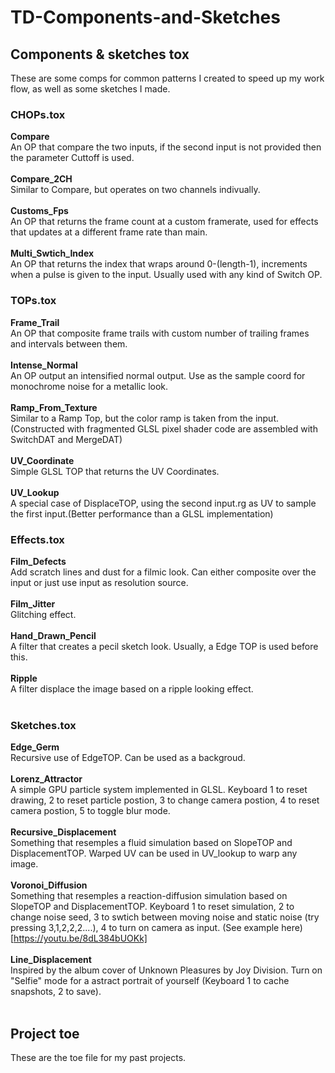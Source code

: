 # TD-Components-and-Sketches
## Components & sketches tox

These are some comps for common patterns I created to speed up my work flow, as well as some sketches I made.

### CHOPs.tox
**Compare** 
<br/>
An OP that compare the two inputs, if the second input is not provided then the parameter Cuttoff is used.
<br/><br/>
**Compare_2CH**
<br/>
Similar to Compare, but operates on two channels indivually.
<br/><br/>
**Customs_Fps**
<br/>
An OP that returns the frame count at a custom framerate, used for effects that updates at a different frame rate than main.
<br/><br/>
**Multi_Swtich_Index**
<br/>
An OP that returns the index that wraps around 0-(length-1), increments when a pulse is given to the input. Usually used with any kind of Switch OP.

### TOPs.tox
**Frame_Trail**
<br/>
An OP that composite frame trails with custom number of trailing frames and intervals between them.
<br/><br/>
**Intense_Normal**
<br/>
An OP output an intensified normal output. Use as the sample coord for monochrome noise for a metallic look.
<br/><br/>
**Ramp_From_Texture**
<br/>
Similar to a Ramp Top, but the color ramp is taken from the input. (Constructed with fragmented GLSL pixel shader code are assembled with SwitchDAT and MergeDAT)
<br/><br/>
**UV_Coordinate**
<br/>
Simple GLSL TOP that returns the UV Coordinates.
<br/><br/>
**UV_Lookup**
<br/>
A special case of DisplaceTOP, using the second input.rg as UV to sample the first input.(Better performance than a GLSL implementation)
### Effects.tox
**Film_Defects**
<br/>
Add scratch lines and dust for a filmic look. Can either composite over the input or just use input as resolution source.
<br/><br/>
**Film_Jitter**
<br/>
Glitching effect.
<br/><br/>
**Hand_Drawn_Pencil**
<br/>
A filter that creates a pecil sketch look. Usually, a Edge TOP is used before this.
<br/><br/>
**Ripple**
<br/>
A filter displace the image based on a ripple looking effect.
<br/><br/>
### Sketches.tox
**Edge_Germ**
<br/>
Recursive use of EdgeTOP. Can be used as a backgroud.
<br/><br/>
**Lorenz_Attractor**
<br/>
A simple GPU particle system implemented in GLSL. Keyboard 1 to reset drawing, 2 to reset particle postion, 3 to change camera postion, 4 to reset camera postion, 5 to toggle blur mode.
<br/><br/>
**Recursive_Displacement**
<br/>
Something that resemples a fluid simulation based on SlopeTOP and DisplacementTOP. Warped UV can be used in UV_lookup to warp any image.
<br/><br/>
**Voronoi_Diffusion**
<br/>
Something that resemples a reaction-diffusion simulation based on SlopeTOP and DisplacementTOP. Keyboard 1 to reset simulation, 2 to change noise seed, 3 to swtich between moving noise and static noise (try pressing 3,1,2,2,2....), 4 to turn on camera as input.
(See example here)[https://youtu.be/8dL384bUOKk]
<br/><br/>
**Line_Displacement**
<br/>
Inspired by the album cover of Unknown Pleasures by Joy Division. Turn on "Selfie" mode for a astract portrait of yourself (Keyboard 1 to cache snapshots, 2 to save).
<br/><br/>



## Project toe

These are the toe file for my past projects.
